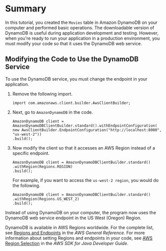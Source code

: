 # Summary<a name="GettingStarted.Java.Summary"></a>

In this tutorial, you created the `Movies` table in Amazon DynamoDB on your computer and performed basic operations\. The downloadable version of DynamoDB is useful during application development and testing\. However, when you're ready to run your application in a production environment, you must modify your code so that it uses the DynamoDB web service\.

## Modifying the Code to Use the DynamoDB Service<a name="GettingStarted.Java.Summary.MovingToDDB"></a>

To use the DynamoDB service, you must change the endpoint in your application\.

1. Remove the following import\.

   ```
   import com.amazonaws.client.builder.AwsClientBuilder;
   ```

1. Next, go to `AmazonDynamoDB` in the code\.

   ```
   AmazonDynamoDB client = AmazonDynamoDBClientBuilder.standard().withEndpointConfiguration(
   new AwsClientBuilder.EndpointConfiguration("http://localhost:8000", "us-west-2"))
   .build();
   ```

1. Now modify the client so that it accesses an AWS Region instead of a specific endpoint\.

   ```
   AmazonDynamoDB client = AmazonDynamoDBClientBuilder.standard()
   .withRegion(Regions.REGION)
   .build();
   ```

   For example, if you want to access the `us-west-2 region`, you would do the following\.

   ```
   AmazonDynamoDB client = AmazonDynamoDBClientBuilder.standard()
   .withRegion(Regions.US_WEST_2)
   .build();
   ```

Instead of using DynamoDB on your computer, the program now uses the DynamoDB web service endpoint in the US West \(Oregon\) Region\.

DynamoDB is available in AWS Regions worldwide\. For the complete list, see [Regions and Endpoints](https://docs.aws.amazon.com/general/latest/gr/rande.html) in the *AWS General Reference*\. For more information about setting Regions and endpoints in your code, see [AWS Region Selection](https://docs.aws.amazon.com/sdk-for-java/v1/developer-guide/java-dg-region-selection.html) in the *AWS SDK for Java Developer Guide*\.